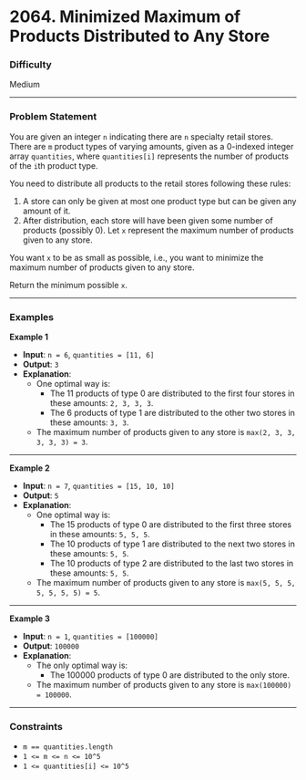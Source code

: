 # 2064. Minimized Maximum of Products Distributed to Any Store

### Difficulty
Medium

---

### Problem Statement

You are given an integer `n` indicating there are `n` specialty retail stores. There are `m` product types of varying amounts, given as a 0-indexed integer array `quantities`, where `quantities[i]` represents the number of products of the `i`th product type.

You need to distribute all products to the retail stores following these rules:

1. A store can only be given at most one product type but can be given any amount of it.
2. After distribution, each store will have been given some number of products (possibly 0). Let `x` represent the maximum number of products given to any store.

You want `x` to be as small as possible, i.e., you want to minimize the maximum number of products given to any store.

Return the minimum possible `x`.

---

### Examples

**Example 1**

- **Input**: `n = 6`, `quantities = [11, 6]`
- **Output**: `3`
- **Explanation**:
  - One optimal way is:
    - The 11 products of type 0 are distributed to the first four stores in these amounts: `2, 3, 3, 3`.
    - The 6 products of type 1 are distributed to the other two stores in these amounts: `3, 3`.
  - The maximum number of products given to any store is `max(2, 3, 3, 3, 3, 3) = 3`.

---

**Example 2**

- **Input**: `n = 7`, `quantities = [15, 10, 10]`
- **Output**: `5`
- **Explanation**:
  - One optimal way is:
    - The 15 products of type 0 are distributed to the first three stores in these amounts: `5, 5, 5`.
    - The 10 products of type 1 are distributed to the next two stores in these amounts: `5, 5`.
    - The 10 products of type 2 are distributed to the last two stores in these amounts: `5, 5`.
  - The maximum number of products given to any store is `max(5, 5, 5, 5, 5, 5, 5) = 5`.

---

**Example 3**

- **Input**: `n = 1`, `quantities = [100000]`
- **Output**: `100000`
- **Explanation**:
  - The only optimal way is:
    - The 100000 products of type 0 are distributed to the only store.
  - The maximum number of products given to any store is `max(100000) = 100000`.

---

### Constraints

- `m == quantities.length`
- `1 <= m <= n <= 10^5`
- `1 <= quantities[i] <= 10^5`
